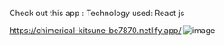 Check out this app : 
Technology used: React js 

https://chimerical-kitsune-be7870.netlify.app/
![image](https://github.com/ADITYA-PRATAP/expense-calculator/assets/72655723/5b53b824-1396-4ee4-bbcf-30c26726b958)


